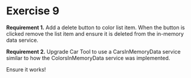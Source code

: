# Exercise 9

**Requirement 1.** Add a delete button to color list item. When  the button is clicked remove the list item and ensure it is deleted from the in-memory data service.

**Requirement 2.** Upgrade Car Tool to use a CarsInMemoryData service similar to how the ColorsInMemoryData service was implemented.

Ensure it works!